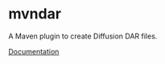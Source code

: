 mvndar
======

A Maven plugin to create Diffusion DAR files.

[Documentation](http://pushtechnology.github.io/mvndar/index.html)
